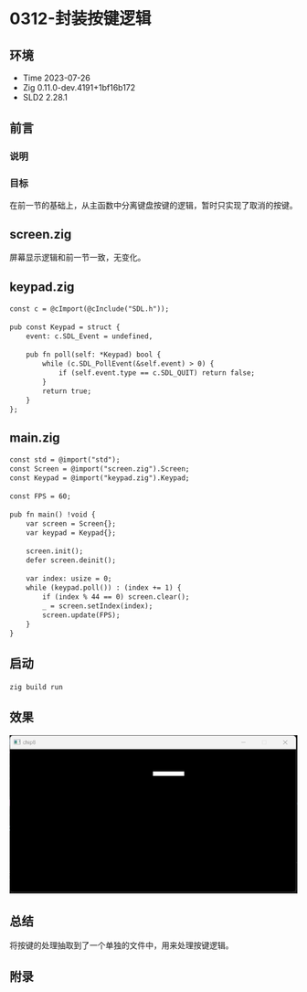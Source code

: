 # 0312-封装按键逻辑

## 环境

- Time 2023-07-26
- Zig 0.11.0-dev.4191+1bf16b172
- SLD2 2.28.1

## 前言

### 说明

### 目标

在前一节的基础上，从主函数中分离键盘按键的逻辑，暂时只实现了取消的按键。

## screen.zig

屏幕显示逻辑和前一节一致，无变化。

## keypad.zig

```zig
const c = @cImport(@cInclude("SDL.h"));

pub const Keypad = struct {
    event: c.SDL_Event = undefined,

    pub fn poll(self: *Keypad) bool {
        while (c.SDL_PollEvent(&self.event) > 0) {
            if (self.event.type == c.SDL_QUIT) return false;
        }
        return true;
    }
};
```

## main.zig

```zig
const std = @import("std");
const Screen = @import("screen.zig").Screen;
const Keypad = @import("keypad.zig").Keypad;

const FPS = 60;

pub fn main() !void {
    var screen = Screen{};
    var keypad = Keypad{};

    screen.init();
    defer screen.deinit();

    var index: usize = 0;
    while (keypad.poll()) : (index += 1) {
        if (index % 44 == 0) screen.clear();
        _ = screen.setIndex(index);
        screen.update(FPS);
    }
}
```

## 启动

`zig build run`

## 效果

![窗口][1]

## 总结

将按键的处理抽取到了一个单独的文件中，用来处理按键逻辑。

[1]: images/screen.png

## 附录
